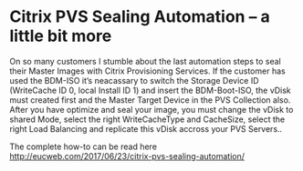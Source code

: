 # Citrix PVS Sealing Automation – a little bit more

On so many customers I stumble about the last automation steps to seal their Master Images with Citrix Provisioning Services. If the customer has used the BDM-ISO it’s neacassary to switch the Storage Device ID (WriteCache ID 0, local Install ID 1) and insert the BDM-Boot-ISO, the vDisk must created first and the Master Target Device in the PVS Collection also. After you have optimize and seal your image, you must change the vDisk to shared Mode, select the right WriteCacheType and CacheSize, select the right Load Balancing and replicate this vDisk accross your PVS Servers.. 

The complete how-to can be read here http://eucweb.com/2017/06/23/citrix-pvs-sealing-automation/
